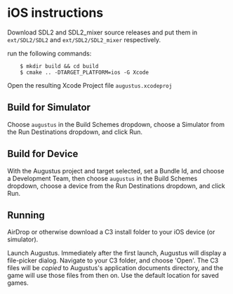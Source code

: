 # iOS instructions

Download SDL2 and SDL2_mixer source releases and put them in `ext/SDL2/SDL2` and `ext/SDL2/SDL2_mixer` respectively.

run the following commands:

```
	$ mkdir build && cd build
	$ cmake .. -DTARGET_PLATFORM=ios -G Xcode
```

Open the resulting Xcode Project file `augustus.xcodeproj`

## Build for Simulator
Choose `augustus` in the Build Schemes dropdown, choose a Simulator from the Run Destinations dropdown, and click Run.

## Build for Device
With the Augustus project and target selected, set a Bundle Id, and choose a Development Team, then choose `augustus` in the Build Schemes dropdown, choose a device from the Run Destinations dropdown, and click Run.

## Running
AirDrop or otherwise download a C3 install folder to your iOS device (or simulator).

Launch Augustus. Immediately after the first launch, Augustus will display a file-picker dialog.  Navigate to your C3 folder, and choose 'Open'. The C3 files will be *copied* to Augustus's application documents directory, and the game will use those files from then on. Use the default location for saved games.